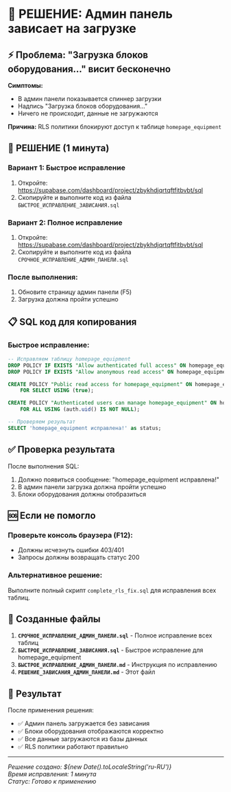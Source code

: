 # 🚨 РЕШЕНИЕ: Админ панель зависает на загрузке

## ⚡ Проблема: "Загрузка блоков оборудования..." висит бесконечно

**Симптомы:**
- В админ панели показывается спиннер загрузки
- Надпись "Загрузка блоков оборудования..."
- Ничего не происходит, данные не загружаются

**Причина:** RLS политики блокируют доступ к таблице `homepage_equipment`

## 🔧 РЕШЕНИЕ (1 минута)

### Вариант 1: Быстрое исправление
1. Откройте: https://supabase.com/dashboard/project/zbykhdjqrtqftfitbvbt/sql
2. Скопируйте и выполните код из файла `БЫСТРОЕ_ИСПРАВЛЕНИЕ_ЗАВИСАНИЯ.sql`

### Вариант 2: Полное исправление
1. Откройте: https://supabase.com/dashboard/project/zbykhdjqrtqftfitbvbt/sql
2. Скопируйте и выполните код из файла `СРОЧНОЕ_ИСПРАВЛЕНИЕ_АДМИН_ПАНЕЛИ.sql`

### После выполнения:
1. Обновите страницу админ панели (F5)
2. Загрузка должна пройти успешно

## 📋 SQL код для копирования

### Быстрое исправление:
```sql
-- Исправляем таблицу homepage_equipment
DROP POLICY IF EXISTS "Allow authenticated full access" ON homepage_equipment;
DROP POLICY IF EXISTS "Allow anonymous read access" ON homepage_equipment;

CREATE POLICY "Public read access for homepage_equipment" ON homepage_equipment
    FOR SELECT USING (true);

CREATE POLICY "Authenticated users can manage homepage_equipment" ON homepage_equipment
    FOR ALL USING (auth.uid() IS NOT NULL);

-- Проверяем результат
SELECT 'homepage_equipment исправлена!' as status;
```

## ✅ Проверка результата

После выполнения SQL:
1. Должно появиться сообщение: "homepage_equipment исправлена!"
2. В админ панели загрузка должна пройти успешно
3. Блоки оборудования должны отобразиться

## 🆘 Если не помогло

### Проверьте консоль браузера (F12):
- Должны исчезнуть ошибки 403/401
- Запросы должны возвращать статус 200

### Альтернативное решение:
Выполните полный скрипт `complete_rls_fix.sql` для исправления всех таблиц.

## 📁 Созданные файлы

1. **`СРОЧНОЕ_ИСПРАВЛЕНИЕ_АДМИН_ПАНЕЛИ.sql`** - Полное исправление всех таблиц
2. **`БЫСТРОЕ_ИСПРАВЛЕНИЕ_ЗАВИСАНИЯ.sql`** - Быстрое исправление для homepage_equipment
3. **`БЫСТРОЕ_ИСПРАВЛЕНИЕ_АДМИН_ПАНЕЛИ.md`** - Инструкция по исправлению
4. **`РЕШЕНИЕ_ЗАВИСАНИЯ_АДМИН_ПАНЕЛИ.md`** - Этот файл

## 🎯 Результат

После применения решения:
- ✅ Админ панель загружается без зависания
- ✅ Блоки оборудования отображаются корректно
- ✅ Все данные загружаются из базы данных
- ✅ RLS политики работают правильно

---

*Решение создано: ${new Date().toLocaleString('ru-RU')}*  
*Время исправления: 1 минута*  
*Статус: Готово к применению*
